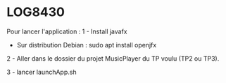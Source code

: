 # LOG8430

Pour lancer l'application :
1 - Install javafx
  - Sur distribution Debian :
    sudo apt install openjfx
    
2 - Aller dans le dossier du projet MusicPlayer du TP voulu (TP2 ou TP3).

3 - lancer launchApp.sh
